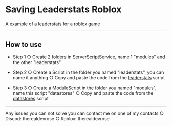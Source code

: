 # Saving Leaderstats Roblox
A example of a leaderstats for a roblox game

---
## How to use
* Step 1
○ Create 2 folders in ServerScriptService, name 1 "modules" and the other "leaderstats"

* Step 2
○ Create a Script in the folder you named "leaderstats", you can name it anything
○ Copy and paste the code from the <a href="./src/leaderstats/leaderstats.lua">leaderstats</a> script

* Step 3
○ Create a ModuleScript in the folder you named "modules", name this script "datastores"
○ Copy and paste the code from the <a href="./src/modules/datastores.lua">datastores</a> script
---

Any issues you can not solve you can contact me on one of my contacts
○ Discod: therealdevrose
○ Roblox: therealdevrose
